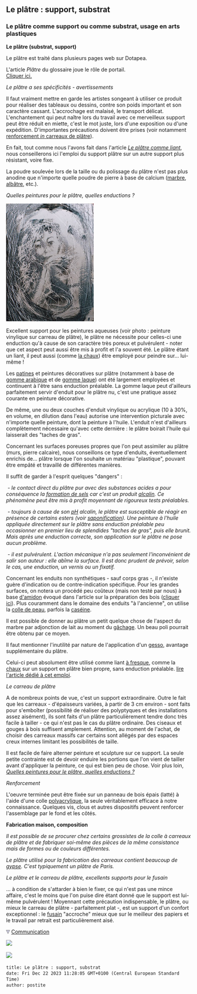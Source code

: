 ## Le plâtre : support, substrat
### Le plâtre comme support ou comme substrat, usage en arts plastiques
 **Le plâtre (substrat, support)**  

Le plâtre est traité dans plusieurs pages web sur Dotapea.

L'article _Plâtre_ du glossaire joue le rôle de portail.  
[Cliquer ici.](platre.html)

_Le plâtre a ses spécificités - avertissements_

Il faut vraiment mettre en garde les artistes songeant à utiliser ce produit pour réaliser des tableaux ou dessins, contre son poids important et son caractère cassant. L'accrochage est malaisé, le transport délicat. L'enchantement qui peut naître lors du travail avec ce merveilleux support peut être réduit en miette, c'est le mot juste, lors d'une exposition ou d'une expédition. D'importantes précautions doivent être prises (voir notamment [renforcement _in_ carreaux de plâtre](platresupport.html#renforcement)).

En fait, tout comme nous l'avons fait dans l'article _[Le plâtre comme liant](platreliant.html)_, nous conseillerons ici l'emploi du support plâtre sur un autre support plus résistant, voire fixe.

La poudre soulevée lors de la taille ou du polissage du plâtre n'est pas plus anodine que n'importe quelle poudre de pierre à base de calcium ([marbre](marbres.html), [albâtre](albatres.html), etc.).

_Quelles peintures pour le plâtre, quelles enductions ?_

![](images/nusurplatre.jpg)

Excellent support pour les peintures aqueuses (voir photo : peinture vinylique sur carreau de plâtre), le plâtre ne nécessite pour celles-ci une enduction qu'à cause de son caractère très poreux et pulvérulent - noter que cet aspect peut aussi être mis à profit et l'a souvent été. Le plâtre étant un liant, il peut aussi (comme [la chaux](chaux.html)) être employé pour peindre sur... lui-même !

Les [patines](patines.html) et peintures décoratives sur plâtre (notamment à base de [gomme arabique](gommearabaquar.html) et de [gomme laque](gommelaque.html)) ont été largement employées et continuent à l'être sans enduction préalable. La gomme laque peut d'ailleurs parfaitement servir d'enduit pour le plâtre nu, c'est une pratique assez courante en peinture décorative.

De même, une ou deux couches d'enduit vinylique ou acrylique (10 à 30%, en volume, en dilution dans l'eau) autorise une intervention picturale avec n'importe quelle peinture, dont la peinture à l'huile. L'enduit n'est d'ailleurs complètement nécessaire qu'avec cette dernière : le plâtre boirait l'huile qui laisserait des "taches de gras".

Concernant les surfaces poreuses propres que l'on peut assimiler au plâtre (murs, pierre calcaire), nous conseillons ce type d'enduits, éventuellement enrichis de... plâtre lorsque l'on souhaite un matériau "plastique", pouvant être empâté et travaillé de différentes manières.

Il suffit de garder à l'esprit quelques "dangers" :

 _- le contact direct du plâtre pur avec des substances acides a pour conséquence la [formation de sels](formationdesels.html) car c'est un produit [alcalin](alcali.html). Ce phénomène peut être mis à profit moyennant de rigoureux tests préalables._

 _- toujours à cause de son [pH](ph.html) alcalin, le plâtre est susceptible de réagir en présence de certains esters (voir [saponification](saponification.html)). Une peinture à l'huile appliquée directement sur le plâtre sans enduction préalable peu occasionner en premier lieu de splendides "taches de gras", puis elle brunit. Mais après une enduction correcte, son application sur le plâtre ne pose aucun problème._

 _- il est pulvérulent. L'action mécanique n'a pas seulement l'inconvénient de salir son auteur : elle abîme la surface. Il est donc prudent de prévoir, selon le cas, une enduction, un vernis ou un fixatif._

Concernant les enduits non synthétiques - sauf corps gras -, il n'existe guère d'indication ou de contre-indication spécifique. Pour les grandes surfaces, on notera un procédé peu coûteux (mais non testé par nous) à base [d'amidon](amidon.html) évoqué dans l'article sur la préparation des bois ([cliquer ici](preparatboispeinture.html#preparationduboisouduplatreavecdelamidon)). Plus couramment dans le domaine des enduits "à l'ancienne", on utilise la [colle de peau](colledepeau.html), parfois la [caséine](caseine.html).

Il est possible de donner au plâtre un petit quelque chose de l'aspect du marbre par adjonction de lait au moment du [gâchage](platresculpt.html#gachage). Un beau poli pourrait être obtenu par ce moyen.

Il faut mentionner l'inutilité par nature de l'application d'un [gesso](fabriquerungesso.html), avantage supplémentaire du plâtre.

Celui-ci peut absolument être utilisé comme liant [à fresque](fresque.html), comme la [chaux](chaux.html) sur un support en plâtre bien propre, sans enduction préalable. [lire l'article dédié à cet emploi](platreliant.html).

_Le carreau de plâtre_

A de nombreux points de vue, c'est un support extraordinaire. Outre le fait que les carreaux - d'épaisseurs variées, à partir de 3 cm environ - sont faits pour s'emboîter (possibilité de réaliser des polyptyques et des installations assez aisément), ils sont faits d'un plâtre particulièrement tendre donc très facile à tailler - ce qui n'est pas le cas du plâtre ordinaire. Des ciseaux et gouges à bois suffisent amplement. Attention, au moment de l'achat, de choisir des carreaux massifs car certains sont allégés par des espaces creux internes limitant les possibilités de taille.

Il est facile de faire alterner peinture et sculpture sur ce support. La seule petite contrainte est de devoir enduire les portions que l'on vient de tailler avant d'appliquer la peinture, ce qui est bien peu de chose. Voir plus loin, _[Quelles peintures pour le plâtre, quelles enductions ?](platresupport.html#quellespeinturespourleplatrequellesenductions)_

_Renforcement_

L'oeuvre terminée peut être fixée sur un panneau de bois épais (latté) à l'aide d'une colle [polyacrylique](polyacrylique.html), la seule véritablement efficace à notre connaissance. Quelques vis, clous et autres dispositifs peuvent renforcer l'assemblage par le fond et les côtés.

**Fabrication maison, composition**

_Il est possible de se procurer chez certains grossistes de la colle à carreaux de plâtre et de fabriquer soi-même des pièces de la même consistance mais de formes ou de couleurs différentes._

_Le plâtre utilisé pour la fabrication des carreaux contient beaucoup de [gypse](gypse.html). C'est typiquement un plâtre de Paris._

_Le plâtre et le carreau de plâtre, excellents supports pour le fusain_

... à condition de s'attarder à bien le fixer, ce qui n'est pas une mince affaire, c'est le moins que l'on puise dire étant donné que le support est lui-même pulvérulent ! Moyennant cette précaution indispensable, le plâtre, ou mieux le carreau de plâtre - parfaitement plat -, est un support d'un confort exceptionnel : le [fusain](fusain.html) "accroche" mieux que sur le meilleur des papiers et le travail par retrait est particulièrement aisé.



![](images/flechebas.gif) [Communication](http://www.artrealite.com/annonceurs.htm) 

[![](https://cbonvin.fr/sites/regie.artrealite.com/visuels/campagne1.png)](index-2.html#20131014)

![](https://cbonvin.fr/sites/regie.artrealite.com/visuels/campagne2.png)
```
title: Le plâtre : support, substrat
date: Fri Dec 22 2023 11:28:05 GMT+0100 (Central European Standard Time)
author: postite
```
